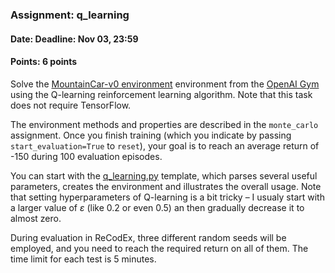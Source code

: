 ### Assignment: q_learning
#### Date: Deadline: Nov 03, 23:59
#### Points: 6 points

Solve the [MountainCar-v0 environment](https://gym.openai.com/envs/MountainCar-v0)
environment from the [OpenAI Gym](https://gym.openai.com/) using the Q-learning
reinforcement learning algorithm. Note that this task does not require
TensorFlow.

The environment methods and properties are described in the `monte_carlo` assignment.
Once you finish training (which you indicate by passing `start_evaluation=True`
to `reset`), your goal is to reach an average return of -150 during 100
evaluation episodes.

You can start with the [q_learning.py](https://github.com/ufal/npfl122/tree/past-2021/labs/03/q_learning.py)
template, which parses several useful parameters, creates the environment
and illustrates the overall usage. Note that setting hyperparameters of
Q-learning is a bit tricky – I usualy start with a larger value of $ε$ (like 0.2
or even 0.5) an then gradually decrease it to almost zero.

During evaluation in ReCodEx, three different random seeds will be employed, and
you need to reach the required return on all of them. The time limit for each
test is 5 minutes.

